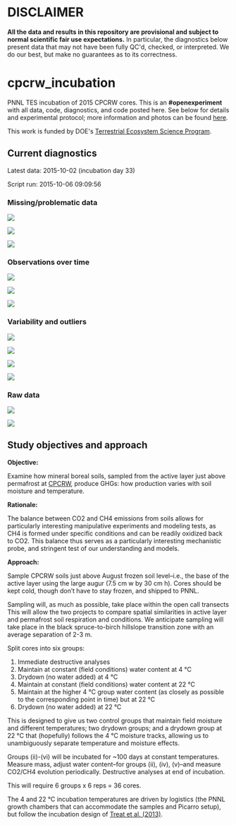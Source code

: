 # DISCLAIMER
**All the data and results in this repository are provisional and subject to normal scientific fair use expectations.** In particular, the diagnostics below present data that may not have been fully QC'd, checked, or interpreted. We do our best, but make no guarantees as to its correctness.

# cpcrw_incubation
PNNL TES incubation of 2015 CPCRW cores. This is an **#openexperiment** with all data, code, diagnostics, and code posted here. See below for details and experimental protocol; more information and photos can be found [here](http://bpbond.github.io/cpcrw_incubation).

This work is funded by DOE's [Terrestrial Ecosystem Science Program](http://tes.science.energy.gov). 

## Current diagnostics

Latest data: 2015-10-02 (incubation day 33)

Script run: 2015-10-06 09:09:56

### Missing/problematic data

![](https://github.com/bpbond/cpcrw_incubation/blob/master/qc_plots/samples_by_date.png)

![](https://github.com/bpbond/cpcrw_incubation/blob/master/qc_plots/orphan_samples.png)

![](https://github.com/bpbond/cpcrw_incubation/blob/master/qc_plots/missing_mass.png)

### Observations over time

![](https://github.com/bpbond/cpcrw_incubation/blob/master/qc_plots/masses.png)

![](https://github.com/bpbond/cpcrw_incubation/blob/master/qc_plots/CO2_time.png)

![](https://github.com/bpbond/cpcrw_incubation/blob/master/qc_plots/CH4_time.png)

### Variability and outliers

![](https://github.com/bpbond/cpcrw_incubation/blob/master/qc_plots/CO2_CV.png)

![](https://github.com/bpbond/cpcrw_incubation/blob/master/qc_plots/CH4_CV.png)

![](https://github.com/bpbond/cpcrw_incubation/blob/master/qc_plots/coreCV_combined.png)

![](https://github.com/bpbond/cpcrw_incubation/blob/master/qc_plots/coreCV_distribution.png)

### Raw data

![](https://github.com/bpbond/cpcrw_incubation/blob/master/qc_plots/CO2_incday.png)

![](https://github.com/bpbond/cpcrw_incubation/blob/master/qc_plots/CH4_incday.png)

## Study objectives and approach

**Objective:**

Examine how mineral boreal soils, sampled from the active layer just above permafrost at [CPCRW](http://www.lter.uaf.edu/bnz_cpcrw.cfm), produce GHGs: how production varies with soil moisture and temperature.

**Rationale:**

The balance between CO2 and CH4 emissions from soils allows for particularly interesting manipulative experiments and modeling tests, as CH4 is formed under specific conditions and can be readily oxidized back to CO2. This balance thus serves as a particularly interesting mechanistic probe, and stringent test of our understanding and models.

**Approach:**

Sample CPCRW soils just above August frozen soil level–i.e., the base of the active layer using the large augur (7.5 cm w by 30 cm h). Cores should be kept cold, though don’t have to stay frozen, and shipped to PNNL.

Sampling will, as much as possible, take place within the open call transects This will allow the two projects to compare spatial similarities in active layer and permafrost soil respiration and conditions.  We anticipate sampling will take place in the black spruce-to-birch hillslope transition zone with an average separation of 2-3 m.

Split cores into six groups:

1. Immediate destructive analyses
2. Maintain at constant (field conditions) water content at 4 °C
3. Drydown (no water added) at 4 °C
4. Maintain at constant (field conditions) water content at 22 °C
5. Maintain at the higher 4 °C group water content (as closely as possible to the corresponding point in time) but at 22 °C
6. Drydown (no water added) at 22 °C

This is designed to give us two control groups that maintain field moisture and different temperatures; two drydown groups; and a drydown group at 22 °C that (hopefully) follows the 4 °C moisture tracks, allowing us to unambiguously separate temperature and moisture effects.

Groups (ii)-(vi) will be incubated for ~100 days at constant temperatures. Measure mass, adjust water content–for groups (ii), (iv), (v)–and measure CO2/CH4 evolution periodically. Destructive analyses at end of incubation.

This will require 6 groups x 6 reps = 36 cores.

The 4 and 22 °C incubation temperatures are driven by logistics (the PNNL growth chambers that can accommodate the samples and Picarro setup), but follow the incubation design of [Treat et al. (2013)](http://dx.doi.org/10.1038/nclimate2010).

